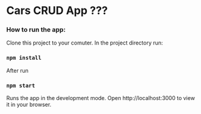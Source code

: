 # Cars CRUD App ??? 

### **How to run the app:**

Clone this project to your comuter.
In the project directory run:
### `npm install`

After run 
### `npm start` 

Runs the app in the development mode. Open http://localhost:3000 to view it in your browser.



